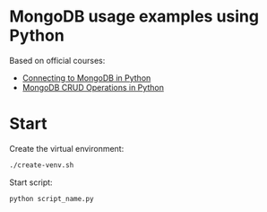 # MongoDB usage examples using Python

Based on official courses:

* [Connecting to MongoDB in Python](https://learn.mongodb.com/learn/course/connecting-to-mongodb-in-python/)
* [MongoDB CRUD Operations in Python](https://learn.mongodb.com/learn/course/mongodb-crud-operations-in-python/)

# Start

Create the virtual environment:

```bash
./create-venv.sh
```

Start script:

```python
python script_name.py
```
